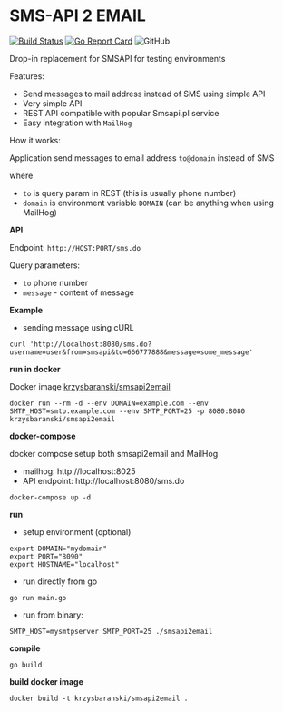 # SMS-API 2 EMAIL
[![Build Status](https://travis-ci.org/krzysbaranski/smsapi2email.svg?branch=master)](https://travis-ci.org/krzysbaranski/smsapi2email)
[![Go Report Card](https://goreportcard.com/badge/github.com/krzysbaranski/smsapi2email)](https://goreportcard.com/report/github.com/krzysbaranski/smsapi2email)
![GitHub](https://img.shields.io/github/license/krzysbaranski/smsapi2email.svg)

Drop-in replacement for SMSAPI for testing environments

Features:

- Send messages to mail address instead of SMS using simple API 
- Very simple API
- REST API compatible with popular Smsapi.pl service
- Easy integration with `MailHog`

How it works:

Application send messages to email address `to@domain` instead of SMS

where

- `to` is query param in REST (this is usually phone number)
- `domain` is environment variable `DOMAIN` (can be anything when using MailHog)

**API**

Endpoint: `http://HOST:PORT/sms.do`

Query parameters:

- `to` phone number 
- `message` - content of message 

**Example**

- sending message using cURL
```
curl 'http://localhost:8080/sms.do?username=user&from=smsapi&to=666777888&message=some_message'
```

**run in docker**

Docker image [krzysbaranski/smsapi2email](https://store.docker.com/community/images/krzysbaranski/smsapi2email "Docker Store")

```
docker run --rm -d --env DOMAIN=example.com --env SMTP_HOST=smtp.example.com --env SMTP_PORT=25 -p 8080:8080 krzysbaranski/smsapi2email
```

**docker-compose**

docker compose setup both smsapi2email and MailHog

- mailhog: http://localhost:8025
- API endpoint: http://localhost:8080/sms.do

```
docker-compose up -d
```

**run**

- setup environment (optional)

```
export DOMAIN="mydomain"
export PORT="8090"
export HOSTNAME="localhost"
```

- run directly from go

`go run main.go`

- run from binary:

`SMTP_HOST=mysmtpserver SMTP_PORT=25 ./smsapi2email`


**compile**

`go build`

**build docker image**

`docker build -t krzysbaranski/smsapi2email .`
